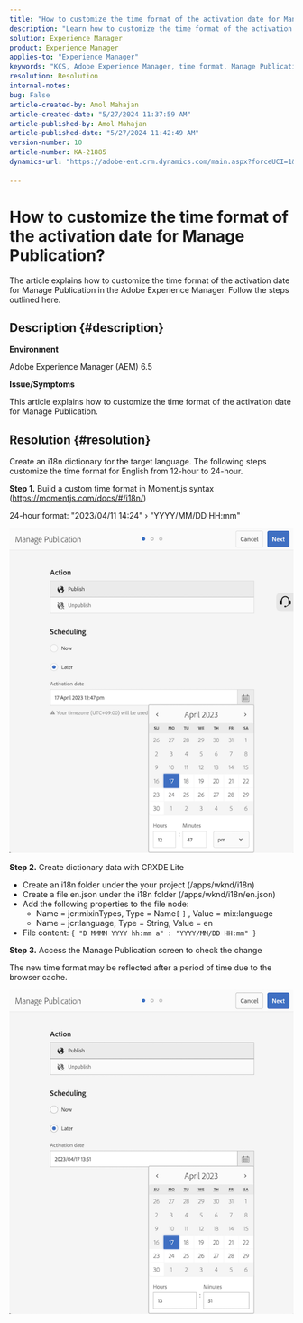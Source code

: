 ```yaml
---
title: "How to customize the time format of the activation date for Manage Publication?"
description: "Learn how to customize the time format of the activation date for Manage Publication in Adobe Experience Manager."
solution: Experience Manager
product: Experience Manager
applies-to: "Experience Manager"
keywords: "KCS, Adobe Experience Manager, time format, Manage Publication"
resolution: Resolution
internal-notes: 
bug: False
article-created-by: Amol Mahajan
article-created-date: "5/27/2024 11:37:59 AM"
article-published-by: Amol Mahajan
article-published-date: "5/27/2024 11:42:49 AM"
version-number: 10
article-number: KA-21885
dynamics-url: "https://adobe-ent.crm.dynamics.com/main.aspx?forceUCI=1&pagetype=entityrecord&etn=knowledgearticle&id=4b9e078b-1d1c-ef11-840b-6045bd026dc7"

---
```

# How to customize the time format of the activation date for Manage Publication?


The article explains how to customize the time format of the activation date for Manage Publication in the Adobe Experience Manager. Follow the steps outlined here.

## Description {#description}


<b>Environment</b>

Adobe Experience Manager (AEM) 6.5

<b>Issue/Symptoms</b>

This article explains how to customize the time format of the activation date for Manage Publication.


## Resolution {#resolution}


Create an i18n dictionary for the target language. The following steps customize the time format for English from 12-hour to 24-hour.

<b>Step 1.</b> Build a custom time format in Moment.js syntax (https://momentjs.com/docs/#/i18n/)

24-hour format: "2023/04/11 14:24" › "YYYY/MM/DD HH:mm"

![](assets/d14c64e9-53de-ed11-a7c7-6045bd006268.png)

<b>Step 2.</b> Create dictionary data with CRXDE Lite

- Create an i18n folder under the your project (/apps/wknd/i18n)
- Create a file en.json under the i18n folder (/apps/wknd/i18n/en.json)
- Add the following properties to the file node:
    - Name = jcr:mixinTypes, Type = Name`[` `]` , Value = mix:language
    - Name = jcr:language, Type = String, Value = en
- File content: `{ "D MMMM YYYY hh:mm a" : "YYYY/MM/DD HH:mm" }`


<b>Step 3.</b> Access the Manage Publication screen to check the change

The new time format may be reflected after a period of time due to the browser cache.

![](assets/25f363ef-53de-ed11-a7c7-6045bd006268.png)
